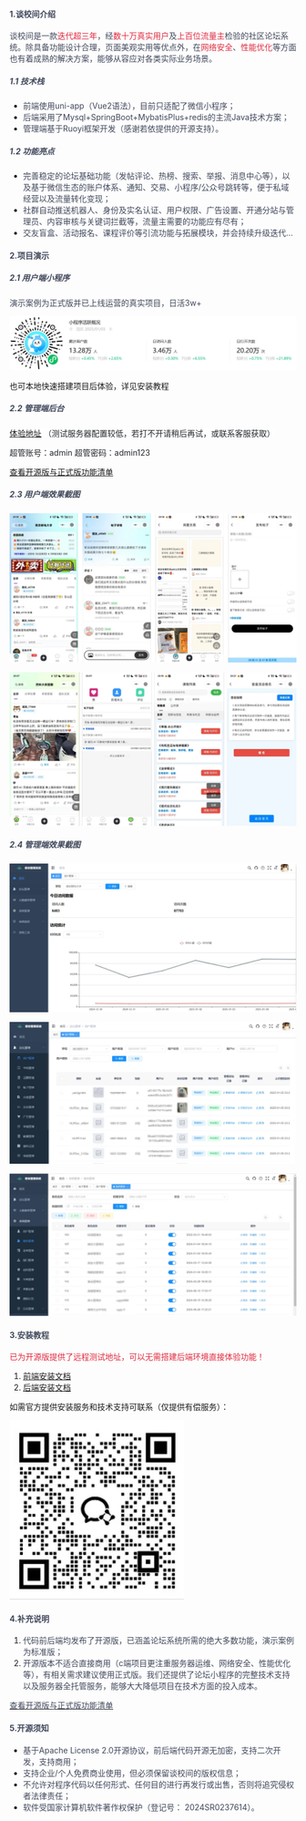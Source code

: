 #### <font style="color:rgb(64, 72, 91);">1.谈校间介绍</font>
<font style="color:rgb(64, 72, 91);">谈校间是一款</font><font style="color:#DF2A3F;">迭代超三年</font><font style="color:rgb(64, 72, 91);">，经</font><font style="color:#DF2A3F;">数十万真实用户</font><font style="color:rgb(64, 72, 91);">及</font><font style="color:#DF2A3F;">上百位流量主</font><font style="color:rgb(64, 72, 91);">检验的社区论坛系统。除具备功能设计合理，页面美观实用等优点外，在</font><font style="color:#DF2A3F;">网络安全</font><font style="color:rgb(64, 72, 91);">、</font><font style="color:#DF2A3F;">性能优化</font><font style="color:rgb(64, 72, 91);">等方面也有着成熟的解决方案，能够从容应对各类实际业务场景。</font>

##### <font style="color:rgb(64, 72, 91);">1.1 技术栈</font>
+ <font style="color:rgb(64, 72, 91);">前端使用uni-app（Vue2语法），目前只适配了微信小程序；</font>
+ <font style="color:rgb(64, 72, 91);">后端采用了Mysql+SpringBoot+MybatisPlus+redis的主流Java技术方案；</font>
+ <font style="color:rgb(64, 72, 91);">管理端基于Ruoyi框架开发（感谢若依提供的开源支持）。</font>

##### <font style="color:rgb(64, 72, 91);">1.2 功能亮点</font>
+ <font style="color:rgb(64, 72, 91);">完善稳定的论坛基础功能（发帖评论、热榜、搜索、举报、消息中心等），以及基于微信生态的账户体系、通知、交易、小程序/公众号跳转等，便于私域经营以及流量转化变现；</font>
+ <font style="color:rgb(64, 72, 91);">社群自动推送机器人、身份及实名认证、用户权限、广告设置、开通分站与管理员、内容审核与关键词拦截等，流量主需要的功能应有尽有；</font>
+ <font style="color:rgb(64, 72, 91);">交友盲盒、活动报名、课程评价等引流功能与拓展模块，并会持续升级迭代...</font>

#### <font style="color:rgb(64, 72, 91);">2.项目演示</font>
##### <font style="color:rgb(64, 72, 91);">2.1 用户端小程序</font>
<font style="color:rgb(64, 72, 91);">演示案例为正式版并已上线运营的真实项目，日活3w+</font>

![输入图片说明](images/01.png)

也可本地快速搭建项目后体验，详见安装教程

##### <font style="color:rgb(64, 72, 91);">2.2 管理端后台</font>
[<font style="background-color:rgb(254, 254, 254);">体验地址</font>](http://121.40.93.179/ruoyi-test)<font style="color:rgb(36, 41, 46);background-color:rgb(254, 254, 254);"> （测试服务器配置较低，若打不开请稍后再试，或联系客服获取）</font>

<font style="color:rgb(36, 41, 46);background-color:rgb(254, 254, 254);">超管账号：admin 超管密码：admin123</font>

[查看开源版与正式版功能清单](https://www.yuque.com/kemingxinxi/eeu3o3/wkw99ybqh01a2szg?singleDoc#%20《版本区别》)

##### <font style="color:rgb(64, 72, 91);">2.3 用户端效果截图</font>
![输入图片说明](images/02.png)

![输入图片说明](images/03.png)

##### <font style="color:rgb(64, 72, 91);">2.4 管理端效果截图</font>
![输入图片说明](images/04.png)

![输入图片说明](images/05.png)

![输入图片说明](images/06.png)

#### <font style="color:rgb(64, 72, 91);">3.安装教程</font>
<font style="color:#DF2A3F;">已为开源版提供了远程测试地址，可以无需搭建后端环境直接体验功能！</font>

1. [前端安装文档](https://www.yuque.com/kemingxinxi/eeu3o3/fggugcx20ma7u327?singleDoc#%20《前端》)
2. [后端安装文档](https://www.yuque.com/kemingxinxi/eeu3o3/zuhdrf83rqpwzypn?singleDoc#%20《后端》)

如需官方提供安装服务和技术支持可联系（仅提供有偿服务）：

![输入图片说明](images/07.jpg)

#### <font style="color:rgb(64, 72, 91);">4.补充说明</font>
1. <font style="color:rgb(64, 72, 91);">代码前后端均发布了开源版，已涵盖论坛系统所需的绝大多数功能，演示案例为标准版；</font>
2. <font style="color:rgb(64, 72, 91);">开源版本不适合直接商用（c端项目更注重服务器运维、网络安全、性能优化等），有相关需求建议使用正式版。我们还提供了论坛小程序的完整技术支持以及服务器全托管服务，能够大大降低项目在技术方面的投入成本。</font>

[<font style="color:rgb(64, 72, 91);">查看开源版与正式版功能清单</font>](https://gitee.com/link?target=https%3A%2F%2Fnet.linfeng.tech%2Fversion%2Fversion.html)

#### <font style="color:rgb(64, 72, 91);">5.开源须知</font>
+ <font style="color:rgb(64, 72, 91);">基于Apache License 2.0开源协议，前后端代码开源无加密，支持二次开发，支持商用；</font>
+ <font style="color:rgb(64, 72, 91);">支持企业/个人免费商业使用，但必须保留谈校间的版权信息；</font>
+ <font style="color:rgb(64, 72, 91);">不允许对程序代码以任何形式、任何目的进行再发行或出售，否则将追究侵权者法律责任；</font>
+ <font style="color:rgb(64, 72, 91);">软件受国家计算机软件著作权保护（登记号： 2024SR0237614）。</font>


